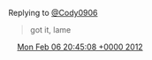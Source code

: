 Replying to [@Cody0906](https://twitter.com/@Cody0906/status/165430269325754369)

> got it, lame

<img src="../../media/tweet.ico" width="12" /> [Mon Feb 06 20:45:08 +0000 2012](https://twitter.com/DromerDenker/status/166623480828272640)